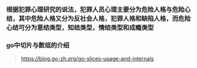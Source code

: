 ### 根据犯罪心理研究的说法，犯罪人员心理主要分为危险人格与危险心结，其中危险人格又分为反社会人格，犯罪人格和缺陷人格，而危险心结可分为意结类型，知结类型，情结类型和成瘾类型

### go中切片与数组的介绍

> https://blog.go-zh.org/go-slices-usage-and-internals
